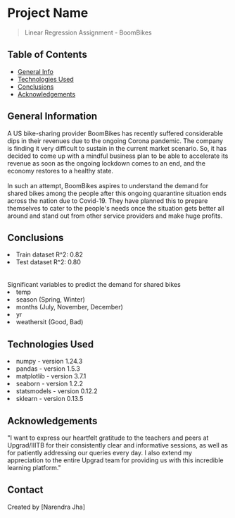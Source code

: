 # Project Name
> Linear Regression Assignment - BoomBikes


## Table of Contents
* [General Info](#general-information)
* [Technologies Used](#technologies-used)
* [Conclusions](#conclusions)
* [Acknowledgements](#acknowledgements)

<!-- You can include any other section that is pertinent to your problem -->

## General Information
A US bike-sharing provider BoomBikes has recently suffered considerable dips in their revenues due to the ongoing Corona pandemic. The company is finding it very difficult to sustain in the current market scenario. So, it has decided to come up with a mindful business plan to be able to accelerate its revenue as soon as the ongoing lockdown comes to an end, and the economy restores to a healthy state. <br /> <br /> In such an attempt, BoomBikes aspires to understand the demand for shared bikes among the people after this ongoing quarantine situation ends across the nation due to Covid-19. They have planned this to prepare themselves to cater to the people's needs once the situation gets better all around and stand out from other service providers and make huge profits.

<!-- You don't have to answer all the questions - just the ones relevant to your project. -->

## Conclusions
<li>Train dataset R^2: 0.82</li>
<li>Test dataset R^2: 0.80</li>
<br /><br />    
Significant variables to predict the demand for shared bikes

<li>temp</li>
<li>season (Spring, Winter)</li>
<li>months (July, November, December)</li>
<li>yr</li>
<li>weathersit (Good, Bad)</li>

<!-- You don't have to answer all the questions - just the ones relevant to your project. -->


## Technologies Used
<li>numpy - version 1.24.3</li>
<li>pandas - version 1.5.3</li>
<li>matplotlib - version 3.7.1</li>
<li>seaborn - version 1.2.2</li>
<li>statsmodels - version 0.12.2</li>
<li>sklearn - version 0.13.5</li>


<!-- As the libraries versions keep on changing, it is recommended to mention the version of library used in this project -->

## Acknowledgements
<p>"I want to express our heartfelt gratitude to the teachers and peers at Upgrad/IIITB for their consistently clear and informative sessions, as well as for patiently addressing our queries every day. I also extend my appreciation to the entire Upgrad team for providing us with this incredible learning platform."</p>


## Contact
Created by [Narendra Jha]
